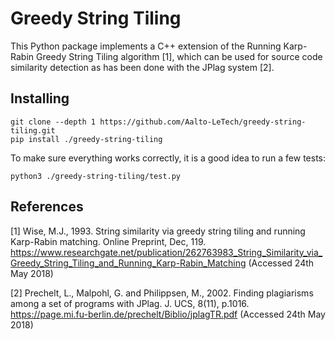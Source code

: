# Greedy String Tiling

This Python package implements a C++ extension of the Running Karp-Rabin Greedy String Tiling algorithm [1], which can be used for source code similarity detection as has been done with the JPlag system [2].

## Installing

```
git clone --depth 1 https://github.com/Aalto-LeTech/greedy-string-tiling.git
pip install ./greedy-string-tiling
```

To make sure everything works correctly, it is a good idea to run a few tests:
```
python3 ./greedy-string-tiling/test.py
```

## References

[1] Wise, M.J., 1993. String similarity via greedy string tiling and running Karp-Rabin matching. Online Preprint, Dec, 119. https://www.researchgate.net/publication/262763983_String_Similarity_via_Greedy_String_Tiling_and_Running_Karp-Rabin_Matching (Accessed 24th May 2018)

[2] Prechelt, L., Malpohl, G. and Philippsen, M., 2002. Finding plagiarisms among a set of programs with JPlag. J. UCS, 8(11), p.1016. https://page.mi.fu-berlin.de/prechelt/Biblio/jplagTR.pdf (Accessed 24th May 2018)

